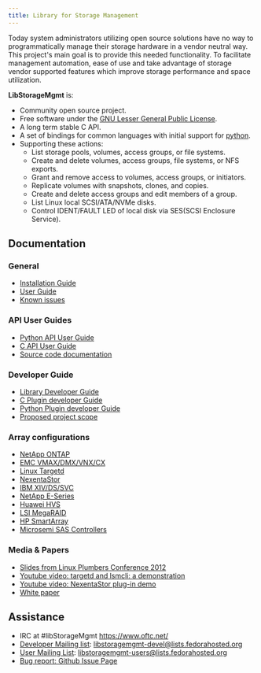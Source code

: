 ```yaml
---
title: Library for Storage Management
---
```


Today system administrators utilizing open source solutions have no way
to programmatically manage their storage hardware in a vendor neutral
way.  This project's main goal is to provide this needed functionality.
To facilitate management automation, ease of use and take advantage of
storage vendor supported features which improve storage performance and
space utilization.

**LibStorageMgmt** is:

* Community open source project.
* Free software under the [GNU Lesser General Public License][1].
* A long term stable C API.
* A set of bindings for common languages with initial support for
  [python][2].
* Supporting these actions:
    * List storage pools, volumes, access groups, or file systems.
    * Create and delete volumes, access groups, file systems, or NFS
      exports.
    * Grant and remove access to volumes, access groups, or initiators.
    * Replicate volumes with snapshots, clones, and copies.
    * Create and delete access groups and edit members of a group.
    * List Linux local SCSI/ATA/NVMe disks.
    * Control IDENT/FAULT LED of local disk via SES(SCSI Enclosure
      Service).

## Documentation

### General
* [Installation Guide][3]
* [User Guide][4]
* [Known issues][15]

### API User Guides
* [Python API User Guide][5]
* [C API User Guide][6]
* [Source code documentation][28]

### Developer Guide
* [Library Developer Guide][7]
* [C Plugin developer Guide][8]
* [Python Plugin developer Guide][17]
* [Proposed project scope][16]

### Array configurations
* [NetApp ONTAP][19]
* [EMC VMAX/DMX/VNX/CX][20]
* [Linux Targetd][21]
* [NexentaStor][22]
* [IBM XIV/DS/SVC][23]
* [NetApp E-Series][24]
* [Huawei HVS][25]
* [LSI MegaRAID][26]
* [HP SmartArray][27]
* [Microsemi SAS Controllers][29]

### Media & Papers
* [Slides from Linux Plumbers Conference 2012][9]
* [Youtube video: targetd and lsmcli: a demonstration][10]
* [Youtube video: NexentaStor plug-in demo][11]
* [White paper][12]

## Assistance
* IRC at #libStorageMgmt https://www.oftc.net/
* [Developer Mailing list][13]:
  libstoragemgmt-devel@lists.fedorahosted.org
* [User Mailing List][18]:
  libstoragemgmt-users@lists.fedorahosted.org
* [Bug report: Github Issue Page][14]

[1]: http://www.opensource.org/licenses/lgpl-license.html
[2]: http://python.org/
[3]: doc/install.html
[4]: doc/user_guide.html
[5]: doc/py_api_user_guide.html
[6]: doc/c_api_user_guide.html
[7]: doc/lib_dev_guide.html
[8]: doc/c_plugin_dev_guide.html
[9]: misc/LPC_lsm_2012.odp
[10]: http://www.youtube.com/watch?v=-ub25iAW9bE
[11]: http://www.youtube.com/watch?v=LYmY8NcQRlo
[12]: http://blog.asleson.org/index.php/2013/05/19/orchestrating-your-storage-libstoragemgmt/
[13]: https://lists.fedorahosted.org/mailman/listinfo/libstoragemgmt-devel
[14]: https://github.com/libstorage/libstoragemgmt/issues
[15]: doc/known_issues.html
[16]: doc/project_scope.html
[17]: doc/py_plugin_dev_guide.html
[18]: https://lists.fedorahosted.org/mailman/listinfo/libstoragemgmt-users
[19]: doc/array_conf/NetApp_Conf.html
[20]: doc/array_conf/EMC_Conf.html
[21]: doc/array_conf/TGT_Conf.html
[22]: doc/array_conf/Nstor_Conf.html
[23]: doc/array_conf/IBM_Conf.html
[24]: doc/array_conf/NetAppE_conf.html
[25]: doc/array_conf/Huawei_Conf.html
[26]: doc/array_conf/LSI_Conf.html
[27]: doc/array_conf/HPSA_Conf.html
[28]: doc/srcdoc/html/index.html
[29]: doc/array_conf/Arcconf_Conf.html

